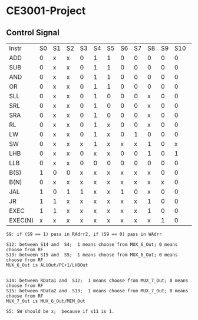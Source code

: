 CE3001-Project
==============

Control Signal
--------------
<table>
<tr><td>Instr</td><td>S0</td><td>S1</td><td>S2</td><td>S3</td><td>S4</td><td>S5</td><td>S6</td><td>S7</td><td>S8</td><td>S9</td><td>S10</td><td>S11</td><td>S12</td><td>S13</td><td>S14</td><td>S15</td><td>ALUOp</td><td>RFEn</td><td>MEn</td><td>MWEn</td><td>FLAG_En</td></tr>

<tr><td>ADD</td><td>0</td><td>x</td><td>x</td><td>0</td><td>1</td><td>1</td><td>0</td><td>0</td><td>0</td><td>0</td><td>0</td><td>0</td><td>c</td><td>c</td><td>c</td><td>c</td><td>000</td><td>1</td><td>0</td><td>1</td><td>1</td></tr>

<tr><td>SUB</td><td>0</td><td>x</td><td>x</td><td>0</td><td>1</td><td>1</td><td>0</td><td>0</td><td>0</td><td>0</td><td>0</td><td>0</td><td>c</td><td>c</td><td>c</td><td>c</td><td>001</td><td>1</td><td>0</td><td>1</td><td>1</td></tr>

<tr><td>AND</td><td>0</td><td>x</td><td>x</td><td>0</td><td>1</td><td>1</td><td>0</td><td>0</td><td>0</td><td>0</td><td>0</td><td>0</td><td>c</td><td>c</td><td>c</td><td>c</td><td>010</td><td>1</td><td>0</td><td>1</td><td>1</td></tr>

<tr><td>OR</td><td>0</td><td>x</td><td>x</td><td>0</td><td>1</td><td>1</td><td>0</td><td>0</td><td>0</td><td>0</td><td>0</td><td>0</td><td>c</td><td>c</td><td>c</td><td>c</td><td>011</td><td>1</td><td>0</td><td>1</td><td>1</td></tr>

<tr><td>SLL</td><td>0</td><td>x</td><td>x</td><td>0</td><td>1</td><td>0</td><td>0</td><td>0</td><td>x</td><td>0</td><td>0</td><td>0</td><td>c</td><td>x</td><td>c</td><td>x</td><td>100</td><td>1</td><td>0</td><td>1</td><td>0</td></tr>

<tr><td>SRL</td><td>0</td><td>x</td><td>x</td><td>0</td><td>1</td><td>0</td><td>0</td><td>0</td><td>x</td><td>0</td><td>0</td><td>0</td><td>c</td><td>x</td><td>c</td><td>x</td><td>101</td><td>1</td><td>0</td><td>1</td><td>0</td></tr>

<tr><td>SRA</td><td>0</td><td>x</td><td>x</td><td>0</td><td>1</td><td>0</td><td>0</td><td>0</td><td>x</td><td>0</td><td>0</td><td>0</td><td>c</td><td>x</td><td>c</td><td>x</td><td>110</td><td>1</td><td>0</td><td>1</td><td>0</td></tr>
<tr><td>RL</td><td>0</td><td>x</td><td>x</td><td>0</td><td>1</td><td>x</td><td>0</td><td>0</td><td>x</td><td>0</td><td>0</td><td>0</td><td>c</td><td>x</td><td>c</td><td>x</td><td>111</td><td>1</td><td>0</td><td>1</td><td>0</td></tr>

<tr><td>LW</td><td>0</td><td>x</td><td>x</td><td>0</td><td>1</td><td>x</td><td>0</td><td>1</td><td>0</td><td>0</td><td>0</td><td>1</td><td>c</td><td>x</td><td>c</td><td>x</td><td>000</td><td>1</td><td>1</td><td>1</td><td>0</td></tr>

<tr><td>SW</td><td>0</td><td>x</td><td>x</td><td>x</td><td>1</td><td>x</td><td>x</td><td>x</td><td>1</td><td>0</td><td>x</td><td>1</td><td>c</td><td>x</td><td>c</td><td>x</td><td>000</td><td>0</td><td>1</td><td>0</td><td>0</td></tr>

<tr><td>LHB</td><td>0</td><td>x</td><td>x</td><td>0</td><td>x</td><td>x</td><td>0</td><td>0</td><td>1</td><td>0</td><td>1</td><td>0</td><td>x</td><td>c</td><td>x</td><td>c</td><td>xxx</td><td>1</td><td>0</td><td>1</td><td>0</td></tr>

<tr><td>LLB</td><td>0</td><td>x</td><td>x</td><td>0</td><td>0</td><td>0</td><td>0</td><td>0</td><td>0</td><td>0</td><td>0</td><td>0</td><td>x</td><td>c</td><td>x</td><td>c</td><td>010</td><td>1</td><td>0</td><td>1</td><td>0</td></tr>

<tr><td>B(S)</td><td>1</td><td>0</td><td>0</td><td>x</td><td>x</td><td>x</td><td>x</td><td>x</td><td>x</td><td>0</td><td>0</td><td>0</td><td>x</td><td>x</td><td>x</td><td>x</td><td>xxx</td><td>0</td><td>0</td><td>1</td><td>0</td></tr>

<tr><td>B(N)</td><td>0</td><td>x</td><td>x</td><td>x</td><td>x</td><td>x</td><td>x</td><td>x</td><td>x</td><td>x</td><td>0</td><td>0</td><td>x</td><td>x</td><td>x</td><td>x</td><td>xxx</td><td>0</td><td>0</td><td>1</td><td>0</td></tr>

<tr><td>JAL</td><td>1</td><td>0</td><td>1</td><td>1</td><td>x</td><td>x</td><td>1</td><td>0</td><td>x</td><td>0</td><td>0</td><td>0</td><td>x</td><td>x</td><td>x</td><td>x</td><td>xxx</td><td>1</td><td>0</td><td>1</td><td>0</td></tr>

<tr><td>JR</td><td>1</td><td>1</td><td>x</td><td>x</td><td>x</td><td>x</td><td>x</td><td>x</td><td>1</td><td>0</td><td>0</td><td>0</td><td>x</td><td>c</td><td>x</td><td>c</td><td>xxx</td><td>0</td><td>0</td><td>1</td><td>0</td></tr>

<tr><td>EXEC</td><td>1</td><td>1</td><td>x</td><td>x</td><td>x</td><td>x</td><td>x</td><td>x</td><td>1</td><td>0</td><td>0</td><td>0</td><td>x</td><td>c</td><td>x</td><td>c</td><td>xxx</td><td>0</td><td>0</td><td>1</td><td>0</td></tr>

<tr><td>EXEC(N)</td><td>x</td><td>x</td><td>x</td><td>x</td><td>x</td><td>x</td><td>x</td><td>x</td><td>x</td><td>1</td><td>0</td><td>0</td><td>x</td><td>x</td><td>x</td><td>x</td><td>xxx</td><td>0</td><td>0</td><td>1</td><td>0</td></td></tr>
</table>

    S9: if (S9 == 1) pass in RAdrr2, if (S9 == 0) pass in WAdrr

    S12: between S14 and  S4;  1 means choose from MUX_6_Out; 0 means choose from RF
    S13: between S15 and  S5;  1 means choose from MUX_6_Out; 0 means choose from RF
    MUX_6_Out is ALUOut/PC+1/LHBOut


    S14: between RData1 and  S12;  1 means choose from MUX_7_Out; 0 means choose from RF
    S15: between RData2 and  S13;  1 means choose from MUX_7_Out; 0 means choose from RF
    MUX_7_Out is MUX_6_Out/MEM_Out

    S5: SW should be x;  because if s11 is 1. 